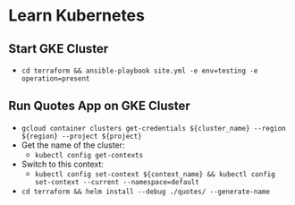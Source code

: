 # Learn Kubernetes

## Start GKE Cluster
- `cd terraform && ansible-playbook site.yml -e env=testing -e operation=present`

## Run Quotes App on GKE Cluster
- `gcloud container clusters get-credentials ${cluster_name} --region ${region} --project ${project}`
- Get the name of the cluster:
    - `kubectl config get-contexts`
- Switch to this context:
    - `kubectl config set-context ${context_name} && kubectl config set-context --current --namespace=default`
- `cd terraform && helm install --debug ./quotes/ --generate-name`